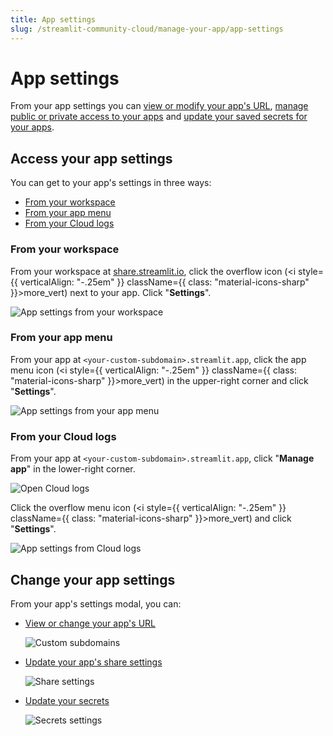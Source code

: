 ```yaml
---
title: App settings
slug: /streamlit-community-cloud/manage-your-app/app-settings
---
```


# App settings

From your app settings you can [view or modify your app's URL](/streamlit-community-cloud/deploy-your-app#custom-subdomains), [manage public or private access to your apps](/streamlit-community-cloud/share-your-app) and [update your saved secrets for your apps](/streamlit-community-cloud/deploy-your-app/secrets-management).

## Access your app settings

You can get to your app's settings in three ways:

* [From your workspace](#from-your-workspace)
* [From your app menu](#from-your-app-menu)
* [From your Cloud logs](#from-your-cloud-logs)

### From your workspace

From your workspace at [share.streamlit.io](https://share.streamlit.io), click the overflow icon (<i style={{ verticalAlign: "-.25em" }} className={{ class: "material-icons-sharp" }}>more_vert</i>) next to your app. Click "**Settings**".

![App settings from your workspace](/images/streamlit-community-cloud/workspace-app-settings.png)

### From your app menu

From your app at `<your-custom-subdomain>.streamlit.app`, click the app menu icon (<i style={{ verticalAlign: "-.25em" }} className={{ class: "material-icons-sharp" }}>more_vert</i>) in the upper-right corner and click "**Settings**".

![App settings from your app menu](/images/streamlit-community-cloud/app-menu-settings.png)

### From your Cloud logs

From your app at `<your-custom-subdomain>.streamlit.app`, click "**Manage app**" in the lower-right corner.

![Open Cloud logs](/images/streamlit-community-cloud/cloud-logs-open.png)

Click the overflow menu icon (<i style={{ verticalAlign: "-.25em" }} className={{ class: "material-icons-sharp" }}>more_vert</i>) and click "**Settings**".

![App settings from Cloud logs](/images/streamlit-community-cloud/cloud-logs-menu-settings.png)

## Change your app settings

From your app's settings modal, you can:

* [View or change your app's URL](/streamlit-community-cloud/deploy-your-app#custom-subdomains)

    ![Custom subdomains](/images/streamlit-community-cloud/workspace-app-settings-general.png)

* [Update your app's share settings](/streamlit-community-cloud/share-your-app)

    ![Share settings](/images/streamlit-community-cloud/workspace-app-settings-sharing.png)

* [Update your secrets](/streamlit-community-cloud/deploy-your-app/secrets-management)

    ![Secrets settings](/images/streamlit-community-cloud/workspace-app-settings-secrets.png)
